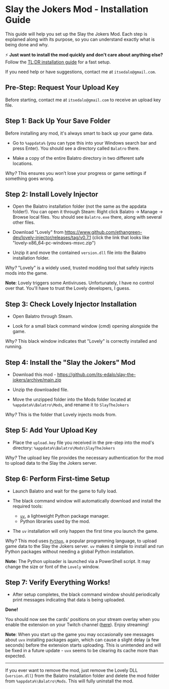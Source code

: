 # Slay the Jokers Mod - Installation Guide

This guide will help you set up the Slay the Jokers Mod. Each step is explained along with its purpose, so you can understand exactly what is being done and why.

⚡ **Just want to install the mod quickly and don't care about anything else?** Follow the [TL;DR installation guide](docs/TLDR-INSTALL.md) for a fast setup.

If you need help or have suggestions, contact me at `itsedalo@gmail.com`.

## Pre-Step: Request Your Upload Key

Before starting, contact me at `itsedalo@gmail.com` to receive an upload key file.

## Step 1: Back Up Your Save Folder

Before installing any mod, it's always smart to back up your game data.

- Go to `%appdata%` (you can type this into your Windows search bar and press Enter). You should see a directory called `Balatro` there.

- Make a copy of the entire Balatro directory in two different safe locations.

*Why?* This ensures you won’t lose your progress or game settings if something goes wrong.

## Step 2: Install Lovely Injector

- Open the Balatro installation folder (not the same as the appdata folder!). You can open it through Steam: Right click Balatro -> Manage -> Browse local files. You should see `Balatro.exe` there, along with several other files.

- Download "Lovely" from https://www.github.com/ethangreen-dev/lovely-injector/releases/tag/v0.7.1 (click the link that looks like "lovely-x86_64-pc-windows-msvc.zip")

- Unzip it and move the contained `version.dll` file into the Balatro installation folder.

*Why?* "Lovely" is a widely used, trusted modding tool that safely injects mods into the game.

**Note**: Lovely triggers some Antiviruses. Unfortunately, I have no control over that. You'll have to trust the Lovely developers, I guess.

## Step 3: Check Lovely Injector Installation

- Open Balatro through Steam.

- Look for a small black command window (cmd) opening alongside the game.

*Why?* This black window indicates that "Lovely" is correctly installed and running.

## Step 4: Install the "Slay the Jokers" Mod

- Download this mod - https://github.com/its-edalo/slay-the-jokers/archive/main.zip

- Unzip the downloaded file.

- Move the unzipped folder into the Mods folder located at `%appdata%\Balatro\Mods`, and rename it to `SlayTheJokers`

*Why?* This is the folder that Lovely injects mods from.

## Step 5: Add Your Upload Key

- Place the `upload.key` file you received in the pre-step into the mod's directory: `%appdata%\Balatro\Mods\SlayTheJokers`

*Why?* The upload key file provides the necessary authentication for the mod to upload data to the Slay the Jokers server.

## Step 6: Perform First-time Setup

- Launch Balatro and wait for the game to fully load.

- The black command window will automatically download and install the required tools:
    - [`uv`](https://docs.astral.sh/uv/), a lightweight Python package manager.
    - Python libraries used by the mod.

- The `uv` installation will only happen the first time you launch the game.

*Why?* This mod uses [`Python`](https://www.python.org/), a popular programming language, to upload game data to the Slay the Jokers server. `uv` makes it simple to install and run Python packages without needing a global Python installation.

**Note:** The Python uploader is launched via a PowerShell script. It may change the size or font of the `Lovely` window.

## Step 7: Verify Everything Works!

- After setup completes, the black command window should periodically print messages indicating that data is being uploaded.

**Done!**

You should now see the cards' positions on your stream overlay when you enable the extension on your Twitch channel ([here](https://dashboard.twitch.tv/extensions/iaofk5k6d87u31z9uy2joje2fwn347)). Enjoy streaming!

**Note**: When you start up the game you may occasionally see messages about `uvx` installing packages again, which can cause a slight delay (a few seconds) before the extension starts uploading. This is unintended and will be fixed in a future update - `uvx` seems to be clearing its cache more than expected.

---

If you ever want to remove the mod, just remove the Lovely DLL (`version.dll`) from the Balatro installation folder and delete the mod folder from `%appdata%\Balatro\Mods`. This will fully uninstall the mod.
